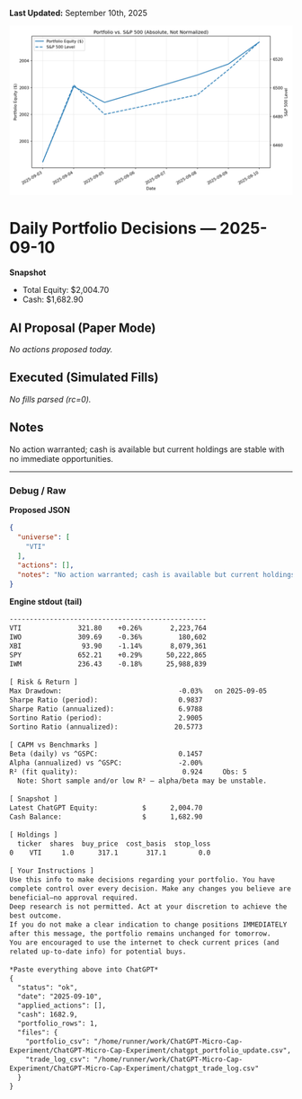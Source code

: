 **Last Updated:** September 10th, 2025

![Latest Performance Results](Results.png)

# Daily Portfolio Decisions — 2025-09-10

**Snapshot**
- Total Equity: $2,004.70
- Cash: $1,682.90

## AI Proposal (Paper Mode)
_No actions proposed today._

## Executed (Simulated Fills)
_No fills parsed (rc=0)._

## Notes
No action warranted; cash is available but current holdings are stable with no immediate opportunities.

---
### Debug / Raw
**Proposed JSON**
```json
{
  "universe": [
    "VTI"
  ],
  "actions": [],
  "notes": "No action warranted; cash is available but current holdings are stable with no immediate opportunities."
}
```

**Engine stdout (tail)**
```
-------------------------------------------------
VTI              321.80    +0.26%       2,223,764
IWO              309.69    -0.36%         180,602
XBI               93.90    -1.14%       8,079,361
SPY              652.21    +0.29%      50,222,865
IWM              236.43    -0.18%      25,988,839

[ Risk & Return ]
Max Drawdown:                             -0.03%   on 2025-09-05
Sharpe Ratio (period):                    0.9837
Sharpe Ratio (annualized):                6.9788
Sortino Ratio (period):                   2.9005
Sortino Ratio (annualized):              20.5773

[ CAPM vs Benchmarks ]
Beta (daily) vs ^GSPC:                    0.1457
Alpha (annualized) vs ^GSPC:              -2.00%
R² (fit quality):                          0.924     Obs: 5
  Note: Short sample and/or low R² — alpha/beta may be unstable.

[ Snapshot ]
Latest ChatGPT Equity:           $      2,004.70
Cash Balance:                    $      1,682.90

[ Holdings ]
  ticker  shares  buy_price  cost_basis  stop_loss
0    VTI     1.0      317.1       317.1        0.0

[ Your Instructions ]
Use this info to make decisions regarding your portfolio. You have complete control over every decision. Make any changes you believe are beneficial—no approval required.
Deep research is not permitted. Act at your discretion to achieve the best outcome.
If you do not make a clear indication to change positions IMMEDIATELY after this message, the portfolio remains unchanged for tomorrow.
You are encouraged to use the internet to check current prices (and related up-to-date info) for potential buys.

*Paste everything above into ChatGPT*
{
  "status": "ok",
  "date": "2025-09-10",
  "applied_actions": [],
  "cash": 1682.9,
  "portfolio_rows": 1,
  "files": {
    "portfolio_csv": "/home/runner/work/ChatGPT-Micro-Cap-Experiment/ChatGPT-Micro-Cap-Experiment/chatgpt_portfolio_update.csv",
    "trade_log_csv": "/home/runner/work/ChatGPT-Micro-Cap-Experiment/ChatGPT-Micro-Cap-Experiment/chatgpt_trade_log.csv"
  }
}

```